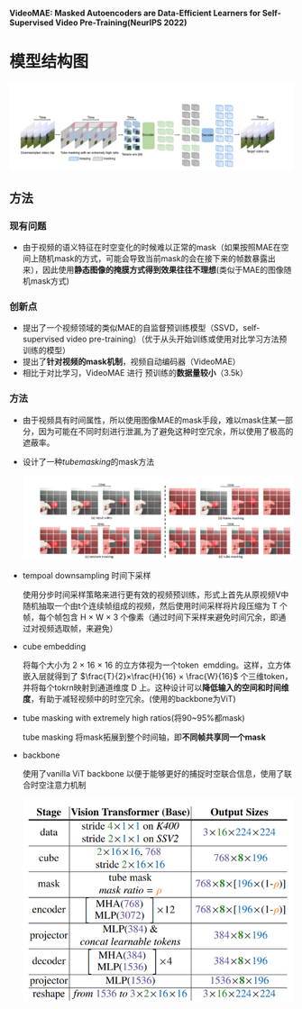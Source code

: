 <link rel="stylesheet" href="custom.css">

**VideoMAE: Masked Autoencoders are Data-Efficient Learners for Self-Supervised Video Pre-Training(NeurIPS 2022)**

# 模型结构图

![\<img alt="" data-attachment-key="GJZ2YCZ9" width="1026" height="319" src="attachments/GJZ2YCZ9.png" ztype="zimage">](attachments/GJZ2YCZ9.png)

## 方法

### 现有问题

*   由于视频的语义特征在时空变化的时候难以正常的mask（如果按照MAE在空间上随机mask的方式，可能会导致当前mask的会在接下来的帧数暴露出来），因此使用**静态图像的掩膜方式得到效果往往不理想**(类似于MAE的图像随机mask方式)

### 创新点

*   提出了一个视频领域的类似MAE的自监督预训练模型（SSVD，self-supervised video pre-training）（优于从头开始训练或使用对比学习方法预训练的模型）
*   提出了**针对视频的mask机制**，视频自动编码器（VideoMAE）
*   相比于对比学习，VideoMAE 进行 预训练的**数据量较小**（3.5k）

### 方法

* 由于视频具有时间属性，所以使用图像MAE的mask手段，难以mask住某一部分，因为可能在不同时刻进行泄漏,为了避免这种时空冗余，所以使用了极高的遮蔽率。

*   设计了一种$tube  masking$的mask方法

    ![\<img alt="" data-attachment-key="9UTBKG5D" width="987" height="310" src="attachments/9UTBKG5D.png" ztype="zimage">](attachments/9UTBKG5D.png)

*   tempoal downsampling 时间下采样

    使用分步时间采样策略来进行更有效的视频预训练，形式上首先从原视频V中随机抽取一个由t个连续帧组成的视频，然后使用时间采样将片段压缩为 T 个帧，每个帧包含 H × W × 3 个像素（通过时间下采样来避免时间冗余，即通过对视频选取帧，来避免）

*   cube embedding

    将每个大小为 2 × 16 × 16 的立方体视为一个token  emdding。这样，立方体嵌入层就得到了 $\frac{T}{2}×\frac{H}{16} × \frac{W}{16}$ 个三维token，并将每个tokrn映射到通道维度 D 上。这种设计可以**降低输入的空间和时间维度**，有助于减轻视频中的时空冗余。(使用的backbone为ViT)

*   tube masking with extremely high ratios(将90\~95%都mask)

    tube masking 将mask拓展到整个时间轴，即**不同帧共享同一个mask**

*   backbone

    使用了vanilla ViT backbone 以便于能够更好的捕捉时空联合信息，使用了联合时空注意力机制

    ![\<img alt="" data-attachment-key="NL4AACN5" width="698" height="525" src="attachments/NL4AACN5.png" ztype="zimage">](attachments/NL4AACN5.png)
